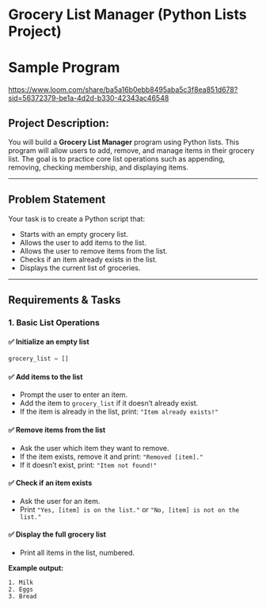 # Grocery List Manager (Python Lists Project)

# Sample Program
https://www.loom.com/share/ba5a16b0ebb8495aba5c3f8ea851d678?sid=56372379-be1a-4d2d-b330-42343ac46548

## Project Description:
You will build a **Grocery List Manager** program using Python lists. This program will allow users to add, remove, and manage items in their grocery list. The goal is to practice core list operations such as appending, removing, checking membership, and displaying items.

---

## Problem Statement
Your task is to create a Python script that:

- Starts with an empty grocery list.
- Allows the user to add items to the list.
- Allows the user to remove items from the list.
- Checks if an item already exists in the list.
- Displays the current list of groceries.

---

## Requirements & Tasks

### 1. Basic List Operations

#### ✅ Initialize an empty list
```python
grocery_list = []
```

#### ✅ Add items to the list
- Prompt the user to enter an item.
- Add the item to `grocery_list` if it doesn’t already exist.
- If the item is already in the list, print: `"Item already exists!"`

#### ✅ Remove items from the list
- Ask the user which item they want to remove.
- If the item exists, remove it and print: `"Removed [item]."`
- If it doesn’t exist, print: `"Item not found!"`

#### ✅ Check if an item exists
- Ask the user for an item.
- Print `"Yes, [item] is on the list."` or `"No, [item] is not on the list."`

#### ✅ Display the full grocery list
- Print all items in the list, numbered.

**Example output:**
```
1. Milk
2. Eggs
3. Bread
```

